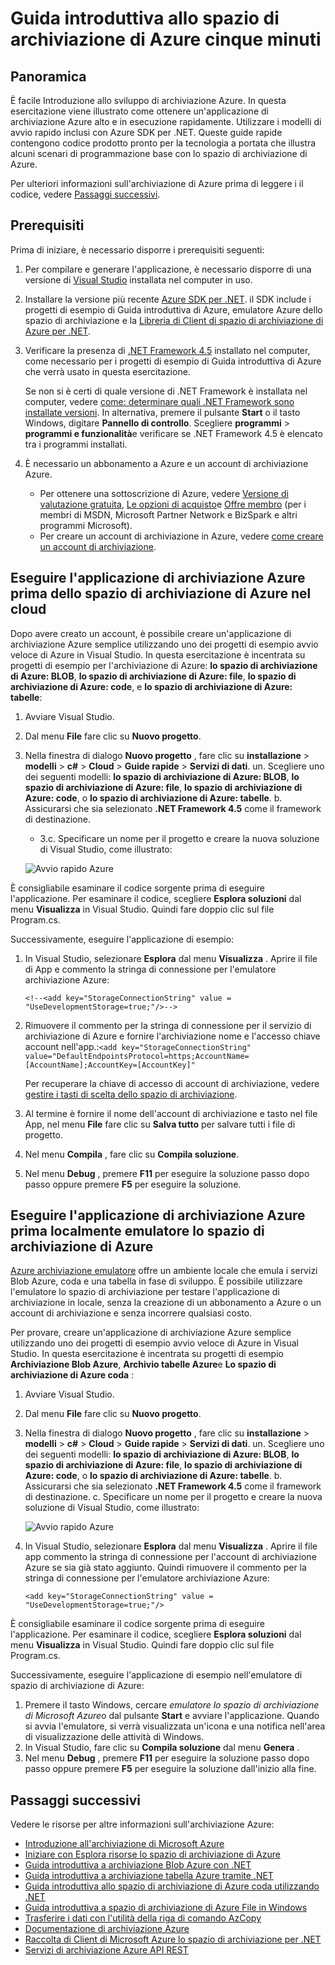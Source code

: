 <properties
    pageTitle="Guida introduttiva allo spazio di archiviazione di Azure cinque minuti | Microsoft Azure"
    description="Rapidamente come BLOB di Microsoft Azure, tabella e code tramite avvio veloce di Azure lo spazio di archiviazione, Visual Studio ed emulatore archiviazione Azure. Eseguire l'applicazione di archiviazione Azure prima di cinque minuti."
    services="storage"
    documentationCenter=".net"
    authors="tamram"
    manager="carmonm"
    editor="tysonn"/>

<tags
    ms.service="storage"
    ms.workload="storage"
    ms.tgt_pltfrm="na"
    ms.devlang="dotnet"
    ms.topic="get-started-article"
    ms.date="10/18/2016"
    ms.author="tamram"/>

# <a name="get-started-with-azure-storage-in-five-minutes"></a>Guida introduttiva allo spazio di archiviazione di Azure cinque minuti

## <a name="overview"></a>Panoramica

È facile Introduzione allo sviluppo di archiviazione Azure. In questa esercitazione viene illustrato come ottenere un'applicazione di archiviazione Azure alto e in esecuzione rapidamente. Utilizzare i modelli di avvio rapido inclusi con Azure SDK per .NET. Queste guide rapide contengono codice prodotto pronto per la tecnologia a portata che illustra alcuni scenari di programmazione base con lo spazio di archiviazione di Azure.

Per ulteriori informazioni sull'archiviazione di Azure prima di leggere i il codice, vedere [Passaggi successivi](#next-steps).

## <a name="prerequisites"></a>Prerequisiti

Prima di iniziare, è necessario disporre i prerequisiti seguenti:

1. Per compilare e generare l'applicazione, è necessario disporre di una versione di [Visual Studio](https://www.visualstudio.com/) installata nel computer in uso.

2. Installare la versione più recente [Azure SDK per .NET](https://azure.microsoft.com/downloads/). il SDK include i progetti di esempio di Guida introduttiva di Azure, emulatore Azure dello spazio di archiviazione e la [Libreria di Client di spazio di archiviazione di Azure per .NET](https://msdn.microsoft.com/library/azure/dn261237.aspx).

3. Verificare la presenza di [.NET Framework 4.5](http://www.microsoft.com/download/details.aspx?id=30653) installato nel computer, come necessario per i progetti di esempio di Guida introduttiva di Azure che verrà usato in questa esercitazione.

    Se non si è certi di quale versione di .NET Framework è installata nel computer, vedere [come: determinare quali .NET Framework sono installate versioni](https://msdn.microsoft.com/vstudio/hh925568.aspx). In alternativa, premere il pulsante **Start** o il tasto Windows, digitare **Pannello di controllo**. Scegliere **programmi** > **programmi e funzionalità**e verificare se .NET Framework 4.5 è elencato tra i programmi installati.

4. È necessario un abbonamento a Azure e un account di archiviazione Azure.

    - Per ottenere una sottoscrizione di Azure, vedere [Versione di valutazione gratuita](https://azure.microsoft.com/pricing/free-trial/), [Le opzioni di acquisto](https://azure.microsoft.com/pricing/purchase-options/)e [Offre membro](https://azure.microsoft.com/pricing/member-offers/) (per i membri di MSDN, Microsoft Partner Network e BizSpark e altri programmi Microsoft).
    - Per creare un account di archiviazione in Azure, vedere [come creare un account di archiviazione](storage-create-storage-account.md#create-a-storage-account).

## <a name="run-your-first-azure-storage-application-against-azure-storage-in-the-cloud"></a>Eseguire l'applicazione di archiviazione Azure prima dello spazio di archiviazione di Azure nel cloud

Dopo avere creato un account, è possibile creare un'applicazione di archiviazione Azure semplice utilizzando uno dei progetti di esempio avvio veloce di Azure in Visual Studio. In questa esercitazione è incentrata su progetti di esempio per l'archiviazione di Azure: **lo spazio di archiviazione di Azure: BLOB**, **lo spazio di archiviazione di Azure: file**, **lo spazio di archiviazione di Azure: code**, e **lo spazio di archiviazione di Azure: tabelle**:

1. Avviare Visual Studio.
2. Dal menu **File** fare clic su **Nuovo progetto**.
3. Nella finestra di dialogo **Nuovo progetto** , fare clic su **installazione** > **modelli** > **c#** > **Cloud** > **Guide rapide** > **Servizi di dati**.
    un. Scegliere uno dei seguenti modelli: **lo spazio di archiviazione di Azure: BLOB**, **lo spazio di archiviazione di Azure: file**, **lo spazio di archiviazione di Azure: code**, o **lo spazio di archiviazione di Azure: tabelle**.
    b. Assicurarsi che sia selezionato **.NET Framework 4.5** come il framework di destinazione.
    - 3.c. Specificare un nome per il progetto e creare la nuova soluzione di Visual Studio, come illustrato:

    ![Avvio rapido Azure][Image1]

È consigliabile esaminare il codice sorgente prima di eseguire l'applicazione. Per esaminare il codice, scegliere **Esplora soluzioni** dal menu **Visualizza** in Visual Studio. Quindi fare doppio clic sul file Program.cs.

Successivamente, eseguire l'applicazione di esempio:

1.  In Visual Studio, selezionare **Esplora** dal menu **Visualizza** . Aprire il file di App e commento la stringa di connessione per l'emulatore archiviazione Azure:

    `<!--<add key="StorageConnectionString" value = "UseDevelopmentStorage=true;"/>-->`

2.  Rimuovere il commento per la stringa di connessione per il servizio di archiviazione di Azure e fornire l'archiviazione nome e l'accesso chiave account nell'app.:`<add key="StorageConnectionString" value="DefaultEndpointsProtocol=https;AccountName=[AccountName];AccountKey=[AccountKey]"`

    Per recuperare la chiave di accesso di account di archiviazione, vedere [gestire i tasti di scelta dello spazio di archiviazione](storage-create-storage-account.md#manage-your-storage-access-keys).

3.  Al termine è fornire il nome dell'account di archiviazione e tasto nel file App, nel menu **File** fare clic su **Salva tutto** per salvare tutti i file di progetto.
4.  Nel menu **Compila** , fare clic su **Compila soluzione**.
5.  Nel menu **Debug** , premere **F11** per eseguire la soluzione passo dopo passo oppure premere **F5** per eseguire la soluzione.


## <a name="run-your-first-azure-storage-application-locally-against-the-azure-storage-emulator"></a>Eseguire l'applicazione di archiviazione Azure prima localmente emulatore lo spazio di archiviazione di Azure

[Azure archiviazione emulatore](storage-use-emulator.md) offre un ambiente locale che emula i servizi Blob Azure, coda e una tabella in fase di sviluppo. È possibile utilizzare l'emulatore lo spazio di archiviazione per testare l'applicazione di archiviazione in locale, senza la creazione di un abbonamento a Azure o un account di archiviazione e senza incorrere qualsiasi costo.

Per provare, creare un'applicazione di archiviazione Azure semplice utilizzando uno dei progetti di esempio avvio veloce di Azure in Visual Studio. In questa esercitazione è incentrata su progetti di esempio **Archiviazione Blob Azure**, **Archivio tabelle Azure**e **Lo spazio di archiviazione di Azure coda** :

1. Avviare Visual Studio.
2. Dal menu **File** fare clic su **Nuovo progetto**.
3. Nella finestra di dialogo **Nuovo progetto** , fare clic su **installazione** > **modelli** > **c#** > **Cloud** > **Guide rapide** > **Servizi di dati**.
    un. Scegliere uno dei seguenti modelli: **lo spazio di archiviazione di Azure: BLOB**, **lo spazio di archiviazione di Azure: file**, **lo spazio di archiviazione di Azure: code**, o **lo spazio di archiviazione di Azure: tabelle**.
    b. Assicurarsi che sia selezionato **.NET Framework 4.5** come il framework di destinazione.
    c. Specificare un nome per il progetto e creare la nuova soluzione di Visual Studio, come illustrato:

    ![Avvio rapido Azure][Image1]

4.  In Visual Studio, selezionare **Esplora** dal menu **Visualizza** . Aprire il file app commento la stringa di connessione per l'account di archiviazione Azure se sia già stato aggiunto. Quindi rimuovere il commento per la stringa di connessione per l'emulatore archiviazione Azure:

    `<add key="StorageConnectionString" value = "UseDevelopmentStorage=true;"/>`

È consigliabile esaminare il codice sorgente prima di eseguire l'applicazione. Per esaminare il codice, scegliere **Esplora soluzioni** dal menu **Visualizza** in Visual Studio. Quindi fare doppio clic sul file Program.cs.

Successivamente, eseguire l'applicazione di esempio nell'emulatore di spazio di archiviazione di Azure:

1.  Premere il tasto Windows, cercare *emulatore lo spazio di archiviazione di Microsoft Azure*o dal pulsante **Start** e avviare l'applicazione. Quando si avvia l'emulatore, si verrà visualizzata un'icona e una notifica nell'area di visualizzazione delle attività di Windows.
2.  In Visual Studio, fare clic su **Compila soluzione** dal menu **Genera** .
3.  Nel menu **Debug** , premere **F11** per eseguire la soluzione passo dopo passo oppure premere **F5** per eseguire la soluzione dall'inizio alla fine.

## <a name="next-steps"></a>Passaggi successivi

Vedere le risorse per altre informazioni sull'archiviazione Azure:

* [Introduzione all'archiviazione di Microsoft Azure](storage-introduction.md)
* [Iniziare con Esplora risorse lo spazio di archiviazione di Azure](../vs-azure-tools-storage-manage-with-storage-explorer.md)
* [Guida introduttiva a archiviazione Blob Azure con .NET](storage-dotnet-how-to-use-blobs.md)
* [Guida introduttiva a archiviazione tabella Azure tramite .NET](storage-dotnet-how-to-use-tables.md)
* [Guida introduttiva allo spazio di archiviazione di Azure coda utilizzando .NET](storage-dotnet-how-to-use-queues.md)
* [Guida introduttiva a spazio di archiviazione di Azure File in Windows](storage-dotnet-how-to-use-files.md)
* [Trasferire i dati con l'utilità della riga di comando AzCopy](storage-use-azcopy.md)
* [Documentazione di archiviazione Azure](https://azure.microsoft.com/documentation/services/storage/)
* [Raccolta di Client di Microsoft Azure lo spazio di archiviazione per .NET](https://msdn.microsoft.com/library/azure/dn261237.aspx)
* [Servizi di archiviazione Azure API REST](https://msdn.microsoft.com/library/azure/dd179355.aspx)

[Image1]: ./media/storage-getting-started-guide/QuickStart.png
